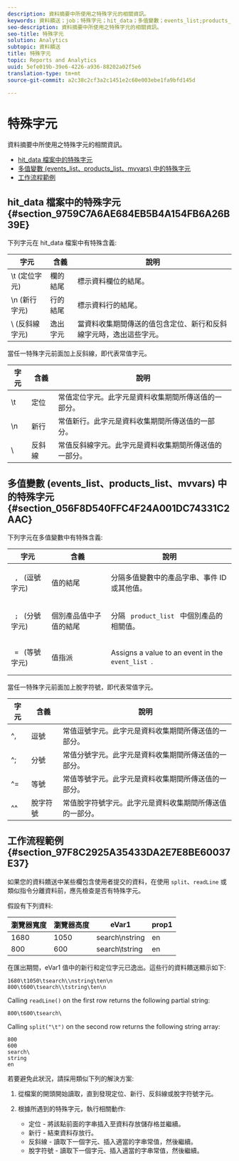 ```yaml
---
description: 資料摘要中所使用之特殊字元的相關資訊。
keywords: 資料饋送；job；特殊字元；hit_data；多值變數；events_list;products_list;mvvars
seo-description: 資料摘要中所使用之特殊字元的相關資訊。
seo-title: 特殊字元
solution: Analytics
subtopic: 資料饋送
title: 特殊字元
topic: Reports and Analytics
uuid: 5efe019b-39e6-4226-a936-88202a02f5e6
translation-type: tm+mt
source-git-commit: a2c38c2cf3a2c1451e2c60e003ebe1fa9bfd145d

---
```



# 特殊字元

資料摘要中所使用之特殊字元的相關資訊。

* [hit_data 檔案中的特殊字元](../../../export/analytics-data-feed/c-df-contents/datafeeds-spec-chars.md#section_9759C7A6AE684EB5B4A154FB6A26B39E)
* [多值變數 (events_list、products_list、mvvars) 中的特殊字元](../../../export/analytics-data-feed/c-df-contents/datafeeds-spec-chars.md#section_056F8D540FFC4F24A001DC74331C2AAC)
* [工作流程範例](../../../export/analytics-data-feed/c-df-contents/datafeeds-spec-chars.md#section_97F8C2925A35433DA2E7E8BE60037E37)

## hit_data 檔案中的特殊字元 {#section_9759C7A6AE684EB5B4A154FB6A26B39E}

下列字元在 hit_data 檔案中有特殊含義:

| 字元 | 含義 | 說明 |
|--- |--- |--- |
| \t (定位字元) | 欄的結尾 | 標示資料欄位的結尾。 |
| \n (新行字元) | 行的結尾 | 標示資料行的結尾。 |
| \  (反斜線字元) | 逸出字元 | 當資料收集期間傳送的值包含定位、新行和反斜線字元時，逸出這些字元。 |

當任一特殊字元前面加上反斜線，即代表常值字元。

| 字元 | 含義 | 說明 |
|--- |--- |--- |
| \\t | 定位 | 常值定位字元。此字元是資料收集期間所傳送值的一部分。 |
| \\n | 新行 | 常值新行。此字元是資料收集期間所傳送值的一部分。 |
| \\ | 反斜線 | 常值反斜線字元。此字元是資料收集期間所傳送值的一部分。 |

## 多值變數 (events_list、products_list、mvvars) 中的特殊字元 {#section_056F8D540FFC4F24A001DC74331C2AAC}

下列字元在多值變數中有特殊含義:

<table id="table_FDA13DE05A784ED4972C2955BD2642C7"> 
 <thead> 
  <tr> 
   <th colname="col1" class="entry"> 字元 </th> 
   <th colname="col02" class="entry"> 含義 </th> 
   <th colname="col2" class="entry"> 說明 </th> 
  </tr> 
 </thead>
 <tbody> 
  <tr> 
   <td colname="col1"> <code> , </code> (逗號字元) </td> 
   <td colname="col02"> 值的結尾 </td> 
   <td colname="col2"> <p>分隔多值變數中的產品字串、事件 ID 或其他值。 </p> </td> 
  </tr> 
  <tr> 
   <td colname="col1"> <code> ; </code> (分號字元) </td> 
   <td colname="col02"> 個別產品值中子值的結尾 </td> 
   <td colname="col2"> <p>分隔 <code> product_list </code> 中個別產品的相關值。 </p> </td> 
  </tr> 
  <tr> 
   <td colname="col1"> <code> = </code> (等號字元) </td> 
   <td colname="col02"> 值指派 </td> 
   <td colname="col2"> <p>Assigns a value to an event in the <code> event_list </code>. </p> </td> 
  </tr> 
 </tbody> 
</table>

當任一特殊字元前面加上脫字符號，即代表常值字元。

| 字元 | 含義 | 說明 |
|--- |--- |--- |
| ^, | 逗號 | 常值逗號字元。此字元是資料收集期間所傳送值的一部分。 |
| ^; | 分號 | 常值分號字元。此字元是資料收集期間所傳送值的一部分。 |
| ^= | 等號 | 常值等號字元。此字元是資料收集期間所傳送值的一部分。 |
| ^^ | 脫字符號 | 常值脫字符號字元。此字元是資料收集期間所傳送值的一部分。 |

## 工作流程範例 {#section_97F8C2925A35433DA2E7E8BE60037E37}

如果您的資料饋送中某些欄包含使用者提交的資料，在使用 `split`、`readLine` 或類似指令分離資料前，應先檢查是否有特殊字元。

假設有下列資料:

| 瀏覽器寬度 | 瀏覽器高度 | eVar1 | prop1 |
|---|---|---|---|
| 1680 | 1050 | search\nstring | en |
| 800 | 600 | search\tstring | en |

在匯出期間，eVar1 值中的新行和定位字元已逸出。這些行的資料饋送顯示如下:

```
1680\t1050\tsearch\\nstring\ten\n 
800\t600\tsearch\\tstring\ten\n
```

Calling `readLine()` on the first row returns the following partial string:

```
800\t600\tsearch\
```

Calling `split("\t")` on the second row returns the following string array:

```
800 
600 
search\ 
string 
en
```

若要避免此狀況，請採用類似下列的解決方案:

1. 從檔案的開頭開始讀取，直到發現定位、新行、反斜線或脫字符號字元。
1. 根據所遇到的特殊字元，執行相關動作:

   * 定位 - 將該點前面的字串插入至資料存放儲存格並繼續。
   * 新行 - 結束資料存放行。
   * 反斜線 - 讀取下一個字元、插入適當的字串常值，然後繼續。
   * 脫字符號 - 讀取下一個字元、插入適當的字串常值，然後繼續。

